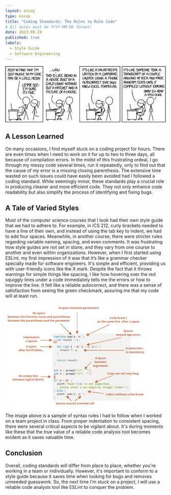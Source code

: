 ```yaml
---
layout: essay
type: essay
title: "Coding Standards: The Rules to Rule Code"
# All dates must be YYYY-MM-DD format!
date: 2023-09-20
published: true
labels:
  - Style Guide
  - Software Engineering
---
```


<img width="700px" class="rounded float-start pe-4" src="../img/codestyle.jpg">

## A Lesson Learned

On many occasions, I find myself stuck on a coding project for hours. There are even times when I need to work on it for up to two to three days, all because of compilation errors. In the midst of this frustrating ordeal, I go through my messy code several times, run it repeatedly, only to find out that the cause of my error is a missing closing parenthesis. The extensive time wasted on such issues could have easily been avoided had I followed a coding standard. While seemingly minor, these standards play a crucial role in producing cleaner and more efficient code. They not only enhance code readability but also simplify the process of identifying and fixing bugs.


## A Tale of Varied Styles

Most of the computer science courses that I took had their own style guide that we had to adhere to. For example, in ICS 212, curly brackets needed to have a line of their own, and instead of using the tab key to indent, we had to add four spaces. Meanwhile, in another course, there were stricter rules regarding variable naming, spacing, and even comments. It was frustrating how style guides are not set in stone, and they vary from one course to another and even within organizations. However, when I first started using ESLint, my first impression of it was that it’s like a grammar checker specially made for software engineers. It's simple and efficient, providing us with user-friendly icons like the X mark. Despite the fact that it throws warnings for simple things like spacing, I like how hovering over the red squiggly lines under a code immediately tells me the errors or how to improve the line. It felt like a reliable autocorrect, and there was a sense of satisfaction from seeing the green checkmark, assuring me that my code will at least run.

<div class="text-center p-4">
  <img width="700px" src="../img/styleguide.png">
</div>

The image above is a sample of syntax rules I had to follow when I worked on a team project in class. From proper indentation to consistent spacing, there were several critical aspects to be vigilant about. It's during moments like these that the true value of a reliable code analysis tool becomes evident as it saves valuable time.

## Conclusion

Overall, coding standards will differ from place to place, whether you're working in a team or individually. However, it's important to conform to a style guide because it saves time when looking for bugs and removes unneeded guesswork. So, the next time I'm stuck on a project, I will use a reliable code analysis tool like ESLint to conquer the problem.
